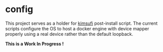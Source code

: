 # config

This project serves as a holder for [kimsufi][1] post-install script. 
The current scripts configure the OS to host a docker engine with device mapper properly using a real device rather than the default loopback.

**This is a Work In Progress !**

[1]: https://www.kimsufi.com/fr/index.xml